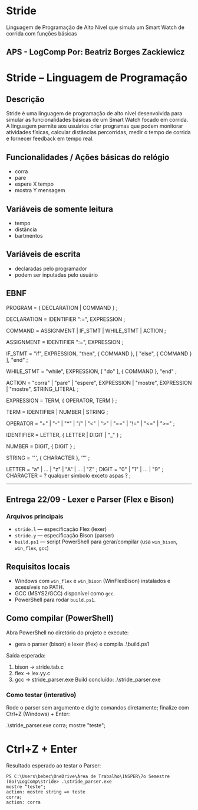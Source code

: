 # Stride
Linguagem de Programação de Alto Nível que simula um Smart Watch de corrida com funções básicas

APS - LogComp
Por: Beatriz Borges Zackiewicz
---

# Stride – Linguagem de Programação
## Descrição
Stride é uma linguagem de programação de alto nível desenvolvida para simular as funcionalidades básicas de um Smart Watch focado em corrida. A linguagem permite aos usuários criar programas que podem monitorar atividades físicas, calcular distâncias percorridas, medir o tempo de corrida e fornecer feedback em tempo real.

## Funcionalidades / Ações básicas do relógio
- corra
- pare
- espere X tempo
- mostra Y mensagem

## Variáveis de somente leitura
- tempo
- distância
- bartmentos

## Variáveis de escrita
- declaradas pelo programador
- podem ser inputadas pelo usuário



##  EBNF
PROGRAM        = { DECLARATION | COMMAND } ;

DECLARATION    = IDENTIFIER ":=", EXPRESSION ;

COMMAND        = ASSIGNMENT | IF_STMT | WHILE_STMT | ACTION ;

ASSIGNMENT     = IDENTIFIER ":=", EXPRESSION ;

IF_STMT        = "if", EXPRESSION, "then", { COMMAND }, [ "else", { COMMAND } ], "end" ;

WHILE_STMT     = "while", EXPRESSION, [ "do" ], { COMMAND }, "end" ;

ACTION         = "corra"
               | "pare"
               | "espere", EXPRESSION
               | "mostre", EXPRESSION 
               | "mostre", STRING_LITERAL ;


EXPRESSION     = TERM, { OPERATOR, TERM } ;

TERM           = IDENTIFIER | NUMBER | STRING ;

OPERATOR       = "+" | "-" | "*" | "/" | "<" | ">" | "==" | "!=" | "<=" | ">=" ;

IDENTIFIER     = LETTER, { LETTER | DIGIT | "_" } ;

NUMBER         = DIGIT, { DIGIT } ;

STRING         = '"', { CHARACTER }, '"' ;

LETTER         = "a" | ... | "z" | "A" | ... | "Z" ;
DIGIT          = "0" | "1" | ... | "9" ;
CHARACTER      = ? qualquer símbolo exceto aspas ? ;

---


## Entrega 22/09 - Lexer e Parser (Flex e Bison)

### Arquivos principais
- `stride.l` — especificação Flex (lexer)
- `stride.y` — especificação Bison (parser)
- `build.ps1` — script PowerShell para gerar/compilar (usa `win_bison`, `win_flex`, `gcc`)

## Requisitos locais
- Windows com `win_flex` e `win_bison` (WinFlexBison) instalados e acessíveis no PATH.
- GCC (MSYS2/GCC) disponível como `gcc`.
- PowerShell para rodar `build.ps1`.

## Como compilar (PowerShell)
Abra PowerShell no diretório do projeto e execute:

- gera o parser (bison) e lexer (flex) e compila
.\build.ps1

Saída esperada:

1) bison -> stride.tab.c
2) flex -> lex.yy.c
3) gcc -> stride_parser.exe
Build concluído: .\stride_parser.exe

### Como testar (interativo)

Rode o parser sem argumento e digite comandos diretamente; finalize com Ctrl+Z (Windows) + Enter:

.\stride_parser.exe
corra;
mostre "teste";
# Ctrl+Z + Enter

Resultado esperado ao testar o Parser:

    PS C:\Users\bebec\OneDrive\Área de Trabalho\INSPER\7o Semestre (8o)\LogComp\stride> .\stride_parser.exe 
    mostre "teste";  
    action: mostre string => teste
    corra;           
    action: corra
